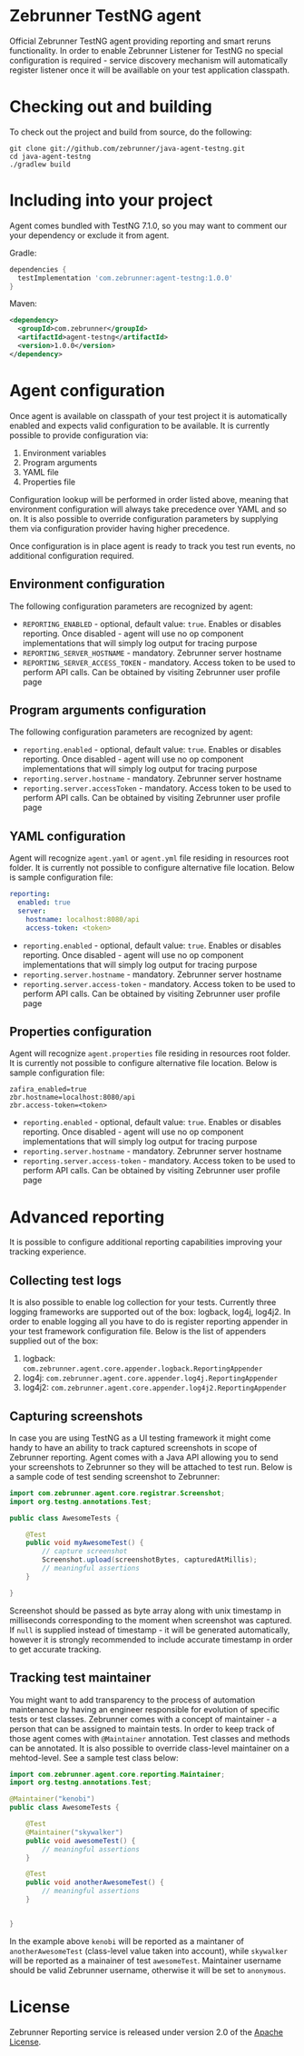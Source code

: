 # Zebrunner TestNG agent

Official Zebrunner TestNG agent providing reporting and smart reruns functionality. In order to enable Zebrunner Listener for TestNG no special configuration is required - service discovery mechanism will automatically register listener once it will be availlable on your test application classpath.

# Checking out and building

To check out the project and build from source, do the following:

    git clone git://github.com/zebrunner/java-agent-testng.git
    cd java-agent-testng
    ./gradlew build

# Including into your project

Agent comes bundled with TestNG 7.1.0, so you may want to comment our your dependency or exclude it from agent.

Gradle:
```gradle
dependencies {
  testImplementation 'com.zebrunner:agent-testng:1.0.0'
}
```

Maven:
```xml
<dependency>
  <groupId>com.zebrunner</groupId>
  <artifactId>agent-testng</artifactId>
  <version>1.0.0</version>
</dependency>
```

# Agent configuration

Once agent is available on classpath of your test project it is automatically enabled and expects valid configuration to be available.
It is currently possible to provide configuration via: 

1. Environment variables 
2. Program arguments 
3. YAML file
4. Properties file

Configuration lookup will be performed in order listed above, meaning that environment configuration will always take precedence over YAML and so on.
It is also possible to override configuration parameters by supplying them via configuration provider having higher precedence.

Once configuration is in place agent is ready to track you test run events, no additional configuration required.

## Environment configuration

The following configuration parameters are recognized by agent:

- `REPORTING_ENABLED` - optional, default value: `true`. Enables or disables reporting. Once disabled - agent will use no op component implementations that will simply log output for tracing purpose
- `REPORTING_SERVER_HOSTNAME` - mandatory. Zebrunner server hostname
- `REPORTING_SERVER_ACCESS_TOKEN` - mandatory. Access token to be used to perform API calls. Can be obtained by visiting Zebrunner user profile page

## Program arguments configuration

The following configuration parameters are recognized by agent:

- `reporting.enabled` - optional, default value: `true`. Enables or disables reporting. Once disabled - agent will use no op component implementations that will simply log output for tracing purpose
- `reporting.server.hostname` - mandatory. Zebrunner server hostname
- `reporting.server.accessToken` - mandatory. Access token to be used to perform API calls. Can be obtained by visiting Zebrunner user profile page

## YAML configuration

Agent will recognize `agent.yaml` or `agent.yml` file residing in resources root folder. It is currently not possible to configure alternative file location.
Below is sample configuration file:

```yaml
reporting:
  enabled: true
  server:
    hostname: localhost:8080/api
    access-token: <token>

```

- `reporting.enabled` - optional, default value: `true`. Enables or disables reporting. Once disabled - agent will use no op component implementations that will simply log output for tracing purpose
- `reporting.server.hostname` - mandatory. Zebrunner server hostname
- `reporting.server.access-token` - mandatory. Access token to be used to perform API calls. Can be obtained by visiting Zebrunner user profile page

## Properties configuration

Agent will recognize `agent.properties` file residing in resources root folder. It is currently not possible to configure alternative file location.
Below is sample configuration file:

```properties
zafira_enabled=true
zbr.hostname=localhost:8080/api
zbr.access-token=<token>
```

- `reporting.enabled` - optional, default value: `true`. Enables or disables reporting. Once disabled - agent will use no op component implementations that will simply log output for tracing purpose
- `reporting.server.hostname` - mandatory. Zebrunner server hostname
- `reporting.server.access-token` - mandatory. Access token to be used to perform API calls. Can be obtained by visiting Zebrunner user profile page

# Advanced reporting

It is possible to configure additional reporting capabilities improving your tracking experience. 

## Collecting test logs

It is also possible to enable log collection for your tests. Currently three logging frameworks are supported out of the box: logback, log4j, log4j2.
In order to enable logging all you have to do is register reporting appender in your test framework configuration file.
Below is the list of appenders supplied out of the box:

1. logback: `com.zebrunner.agent.core.appender.logback.ReportingAppender`
2. log4j: `com.zebrunner.agent.core.appender.log4j.ReportingAppender`
3. log4j2: `com.zebrunner.agent.core.appender.log4j2.ReportingAppender`

## Capturing screenshots

In case you are using TestNG as a UI testing framework it might come handy to have an ability to track captured screenshots in scope of Zebrunner reporting.
Agent comes with a Java API allowing you to send your screenshots to Zebrunner so they will be attached to test run. 
Below is a sample code of test sending screenshot to Zebrunner:

```java
import com.zebrunner.agent.core.registrar.Screenshot;
import org.testng.annotations.Test;

public class AwesomeTests {

    @Test
    public void myAwesomeTest() {
        // capture screenshot 
        Screenshot.upload(screenshotBytes, capturedAtMillis);
        // meaningful assertions
    }

}
```

Screenshot should be passed as byte array along with unix timestamp in milliseconds corresponding to the moment when screenshot was captured. 
If `null` is supplied instead of timestamp - it will be generated automatically, however it is strongly recommended to include accurate timestamp in order to get accurate tracking. 

## Tracking test maintainer

You might want to add transparency to the process of automation maintenance by having an engineer responsible for evolution of specific tests or test classes.
Zebrunner comes with a concept of maintainer - a person that can be assigned to maintain tests. In order to keep track of those agent comes with `@Maintainer` annotation.
Test classes and methods can be annotated. It is also possible to override class-level maintainer on a mehtod-level.
See a sample test class below:

```java
import com.zebrunner.agent.core.reporting.Maintainer;
import org.testng.annotations.Test;

@Maintainer("kenobi")
public class AwesomeTests {

    @Test
    @Maintainer("skywalker")
    public void awesomeTest() {
        // meaningful assertions
    }

    @Test
    public void anotherAwesomeTest() {
        // meaningful assertions
    }


}
```

In the example above `kenobi` will be reported as a maintaner of `anotherAwesomeTest` (class-level value taken into account), while `skywalker` will be reported as a mainainer of test `awesomeTest`.
Maintainer username should be valid Zebrunner username, otherwise it will be set to `anonymous`.

# License

Zebrunner Reporting service is released under version 2.0 of the [Apache License](https://www.apache.org/licenses/LICENSE-2.0).
